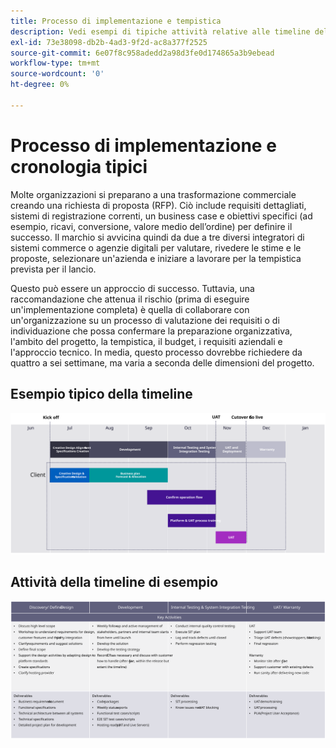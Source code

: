 ```yaml
---
title: Processo di implementazione e tempistica
description: Vedi esempi di tipiche attività relative alle timeline dell’implementazione e alla timeline di Adobe Commerce.
exl-id: 73e38098-db2b-4ad3-9f2d-ac8a377f2525
source-git-commit: 6e07f8c958adedd2a98d3fe0d174865a3b9ebead
workflow-type: tm+mt
source-wordcount: '0'
ht-degree: 0%

---
```



# Processo di implementazione e cronologia tipici

Molte organizzazioni si preparano a una trasformazione commerciale creando una richiesta di proposta (RFP). Ciò include requisiti dettagliati, sistemi di registrazione correnti, un business case e obiettivi specifici (ad esempio, ricavi, conversione, valore medio dell’ordine) per definire il successo. Il marchio si avvicina quindi da due a tre diversi integratori di sistemi commerce o agenzie digitali per valutare, rivedere le stime e le proposte, selezionare un&#39;azienda e iniziare a lavorare per la tempistica prevista per il lancio.

Questo può essere un approccio di successo. Tuttavia, una raccomandazione che attenua il rischio (prima di eseguire un&#39;implementazione completa) è quella di collaborare con un&#39;organizzazione su un processo di valutazione dei requisiti o di individuazione che possa confermare la preparazione organizzativa, l&#39;ambito del progetto, la tempistica, il budget, i requisiti aziendali e l&#39;approccio tecnico. In media, questo processo dovrebbe richiedere da quattro a sei settimane, ma varia a seconda delle dimensioni del progetto.

## Esempio tipico della timeline

![Esempio tipico di implementazione Commerce](../../assets/playbooks/timeline-example.svg)

## Attività della timeline di esempio

![Attività della cronologia di implementazione di e-commerce di esempio](../../assets/playbooks/timeline-activities-example.svg)
